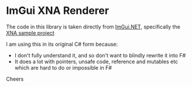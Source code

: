 ﻿# ImGui XNA Renderer

The code in this library is taken directly from [ImGui.NET](https://github.com/mellinoe/ImGui.NET), specifically the [XNA sample project](https://github.com/mellinoe/ImGui.NET/tree/master/src/ImGui.NET.SampleProgram.XNA)

I am using this in its original C# form because:

- I don't fully understand it, and so don't want to blindly rewrite it into F#
- It does a lot with pointers, unsafe code, reference and mutables etc which are hard to do or impossible in F#

Cheers